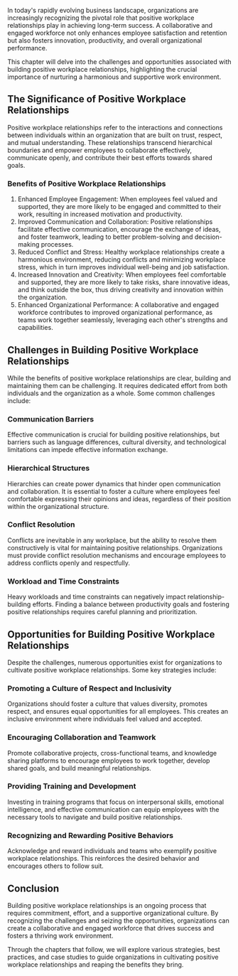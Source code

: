 
In today's rapidly evolving business landscape, organizations are increasingly recognizing the pivotal role that positive workplace relationships play in achieving long-term success. A collaborative and engaged workforce not only enhances employee satisfaction and retention but also fosters innovation, productivity, and overall organizational performance.

This chapter will delve into the challenges and opportunities associated with building positive workplace relationships, highlighting the crucial importance of nurturing a harmonious and supportive work environment.

The Significance of Positive Workplace Relationships
----------------------------------------------------

Positive workplace relationships refer to the interactions and connections between individuals within an organization that are built on trust, respect, and mutual understanding. These relationships transcend hierarchical boundaries and empower employees to collaborate effectively, communicate openly, and contribute their best efforts towards shared goals.

### Benefits of Positive Workplace Relationships

1. Enhanced Employee Engagement: When employees feel valued and supported, they are more likely to be engaged and committed to their work, resulting in increased motivation and productivity.
2. Improved Communication and Collaboration: Positive relationships facilitate effective communication, encourage the exchange of ideas, and foster teamwork, leading to better problem-solving and decision-making processes.
3. Reduced Conflict and Stress: Healthy workplace relationships create a harmonious environment, reducing conflicts and minimizing workplace stress, which in turn improves individual well-being and job satisfaction.
4. Increased Innovation and Creativity: When employees feel comfortable and supported, they are more likely to take risks, share innovative ideas, and think outside the box, thus driving creativity and innovation within the organization.
5. Enhanced Organizational Performance: A collaborative and engaged workforce contributes to improved organizational performance, as teams work together seamlessly, leveraging each other's strengths and capabilities.

Challenges in Building Positive Workplace Relationships
-------------------------------------------------------

While the benefits of positive workplace relationships are clear, building and maintaining them can be challenging. It requires dedicated effort from both individuals and the organization as a whole. Some common challenges include:

### Communication Barriers

Effective communication is crucial for building positive relationships, but barriers such as language differences, cultural diversity, and technological limitations can impede effective information exchange.

### Hierarchical Structures

Hierarchies can create power dynamics that hinder open communication and collaboration. It is essential to foster a culture where employees feel comfortable expressing their opinions and ideas, regardless of their position within the organizational structure.

### Conflict Resolution

Conflicts are inevitable in any workplace, but the ability to resolve them constructively is vital for maintaining positive relationships. Organizations must provide conflict resolution mechanisms and encourage employees to address conflicts openly and respectfully.

### Workload and Time Constraints

Heavy workloads and time constraints can negatively impact relationship-building efforts. Finding a balance between productivity goals and fostering positive relationships requires careful planning and prioritization.

Opportunities for Building Positive Workplace Relationships
-----------------------------------------------------------

Despite the challenges, numerous opportunities exist for organizations to cultivate positive workplace relationships. Some key strategies include:

### Promoting a Culture of Respect and Inclusivity

Organizations should foster a culture that values diversity, promotes respect, and ensures equal opportunities for all employees. This creates an inclusive environment where individuals feel valued and accepted.

### Encouraging Collaboration and Teamwork

Promote collaborative projects, cross-functional teams, and knowledge sharing platforms to encourage employees to work together, develop shared goals, and build meaningful relationships.

### Providing Training and Development

Investing in training programs that focus on interpersonal skills, emotional intelligence, and effective communication can equip employees with the necessary tools to navigate and build positive relationships.

### Recognizing and Rewarding Positive Behaviors

Acknowledge and reward individuals and teams who exemplify positive workplace relationships. This reinforces the desired behavior and encourages others to follow suit.

Conclusion
----------

Building positive workplace relationships is an ongoing process that requires commitment, effort, and a supportive organizational culture. By recognizing the challenges and seizing the opportunities, organizations can create a collaborative and engaged workforce that drives success and fosters a thriving work environment.

Through the chapters that follow, we will explore various strategies, best practices, and case studies to guide organizations in cultivating positive workplace relationships and reaping the benefits they bring.
